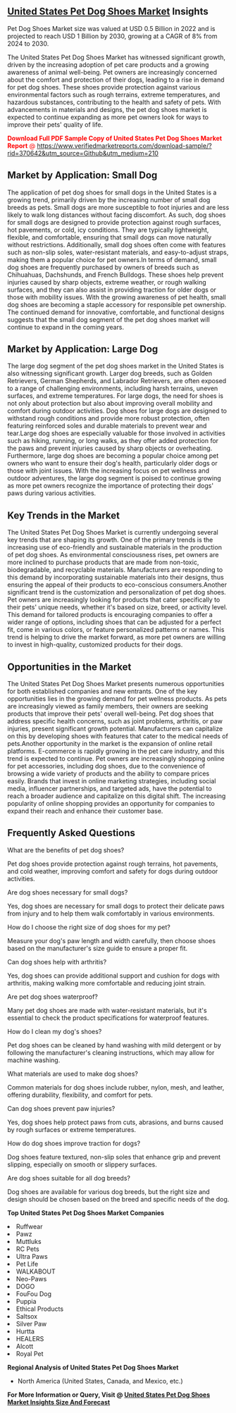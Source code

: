 <h2><a href="https://www.verifiedmarketreports.com/download-sample/?rid=370642&amp;utm_source=Github&amp;utm_medium=210" target="_blank">United States Pet Dog Shoes Market</a> Insights</h2><p>Pet Dog Shoes Market size was valued at USD 0.5 Billion in 2022 and is projected to reach USD 1 Billion by 2030, growing at a CAGR of 8% from 2024 to 2030.</p><p><p>The United States Pet Dog Shoes Market has witnessed significant growth, driven by the increasing adoption of pet care products and a growing awareness of animal well-being. Pet owners are increasingly concerned about the comfort and protection of their dogs, leading to a rise in demand for pet dog shoes. These shoes provide protection against various environmental factors such as rough terrains, extreme temperatures, and hazardous substances, contributing to the health and safety of pets. With advancements in materials and designs, the pet dog shoes market is expected to continue expanding as more pet owners look for ways to improve their pets' quality of life. <p><span class=""><span style="color: #ff0000;"><strong>Download Full PDF Sample Copy of United States Pet Dog Shoes Market Report</strong> @ </span><a href="https://www.verifiedmarketreports.com/download-sample/?rid=370642&amp;utm_source=Github&amp;utm_medium=210" target="_blank">https://www.verifiedmarketreports.com/download-sample/?rid=370642&amp;utm_source=Github&amp;utm_medium=210</a></span></p></p><h2>Market by Application: Small Dog</h2><p>The application of pet dog shoes for small dogs in the United States is a growing trend, primarily driven by the increasing number of small dog breeds as pets. Small dogs are more susceptible to foot injuries and are less likely to walk long distances without facing discomfort. As such, dog shoes for small dogs are designed to provide protection against rough surfaces, hot pavements, or cold, icy conditions. They are typically lightweight, flexible, and comfortable, ensuring that small dogs can move naturally without restrictions. Additionally, small dog shoes often come with features such as non-slip soles, water-resistant materials, and easy-to-adjust straps, making them a popular choice for pet owners.In terms of demand, small dog shoes are frequently purchased by owners of breeds such as Chihuahuas, Dachshunds, and French Bulldogs. These shoes help prevent injuries caused by sharp objects, extreme weather, or rough walking surfaces, and they can also assist in providing traction for older dogs or those with mobility issues. With the growing awareness of pet health, small dog shoes are becoming a staple accessory for responsible pet ownership. The continued demand for innovative, comfortable, and functional designs suggests that the small dog segment of the pet dog shoes market will continue to expand in the coming years.</p><h2>Market by Application: Large Dog</h2><p>The large dog segment of the pet dog shoes market in the United States is also witnessing significant growth. Larger dog breeds, such as Golden Retrievers, German Shepherds, and Labrador Retrievers, are often exposed to a range of challenging environments, including harsh terrains, uneven surfaces, and extreme temperatures. For large dogs, the need for shoes is not only about protection but also about improving overall mobility and comfort during outdoor activities. Dog shoes for large dogs are designed to withstand rough conditions and provide more robust protection, often featuring reinforced soles and durable materials to prevent wear and tear.Large dog shoes are especially valuable for those involved in activities such as hiking, running, or long walks, as they offer added protection for the paws and prevent injuries caused by sharp objects or overheating. Furthermore, large dog shoes are becoming a popular choice among pet owners who want to ensure their dog's health, particularly older dogs or those with joint issues. With the increasing focus on pet wellness and outdoor adventures, the large dog segment is poised to continue growing as more pet owners recognize the importance of protecting their dogs' paws during various activities.</p><h2>Key Trends in the Market</h2><p>The United States Pet Dog Shoes Market is currently undergoing several key trends that are shaping its growth. One of the primary trends is the increasing use of eco-friendly and sustainable materials in the production of pet dog shoes. As environmental consciousness rises, pet owners are more inclined to purchase products that are made from non-toxic, biodegradable, and recyclable materials. Manufacturers are responding to this demand by incorporating sustainable materials into their designs, thus ensuring the appeal of their products to eco-conscious consumers.Another significant trend is the customization and personalization of pet dog shoes. Pet owners are increasingly looking for products that cater specifically to their pets' unique needs, whether it's based on size, breed, or activity level. This demand for tailored products is encouraging companies to offer a wider range of options, including shoes that can be adjusted for a perfect fit, come in various colors, or feature personalized patterns or names. This trend is helping to drive the market forward, as more pet owners are willing to invest in high-quality, customized products for their dogs.</p><h2>Opportunities in the Market</h2><p>The United States Pet Dog Shoes Market presents numerous opportunities for both established companies and new entrants. One of the key opportunities lies in the growing demand for pet wellness products. As pets are increasingly viewed as family members, their owners are seeking products that improve their pets' overall well-being. Pet dog shoes that address specific health concerns, such as joint problems, arthritis, or paw injuries, present significant growth potential. Manufacturers can capitalize on this by developing shoes with features that cater to the medical needs of pets.Another opportunity in the market is the expansion of online retail platforms. E-commerce is rapidly growing in the pet care industry, and this trend is expected to continue. Pet owners are increasingly shopping online for pet accessories, including dog shoes, due to the convenience of browsing a wide variety of products and the ability to compare prices easily. Brands that invest in online marketing strategies, including social media, influencer partnerships, and targeted ads, have the potential to reach a broader audience and capitalize on this digital shift. The increasing popularity of online shopping provides an opportunity for companies to expand their reach and enhance their customer base.</p><h2>Frequently Asked Questions</h2><p>What are the benefits of pet dog shoes?</p><p>Pet dog shoes provide protection against rough terrains, hot pavements, and cold weather, improving comfort and safety for dogs during outdoor activities.</p><p>Are dog shoes necessary for small dogs?</p><p>Yes, dog shoes are necessary for small dogs to protect their delicate paws from injury and to help them walk comfortably in various environments.</p><p>How do I choose the right size of dog shoes for my pet?</p><p>Measure your dog's paw length and width carefully, then choose shoes based on the manufacturer's size guide to ensure a proper fit.</p><p>Can dog shoes help with arthritis?</p><p>Yes, dog shoes can provide additional support and cushion for dogs with arthritis, making walking more comfortable and reducing joint strain.</p><p>Are pet dog shoes waterproof?</p><p>Many pet dog shoes are made with water-resistant materials, but it's essential to check the product specifications for waterproof features.</p><p>How do I clean my dog's shoes?</p><p>Pet dog shoes can be cleaned by hand washing with mild detergent or by following the manufacturer's cleaning instructions, which may allow for machine washing.</p><p>What materials are used to make dog shoes?</p><p>Common materials for dog shoes include rubber, nylon, mesh, and leather, offering durability, flexibility, and comfort for pets.</p><p>Can dog shoes prevent paw injuries?</p><p>Yes, dog shoes help protect paws from cuts, abrasions, and burns caused by rough surfaces or extreme temperatures.</p><p>How do dog shoes improve traction for dogs?</p><p>Dog shoes feature textured, non-slip soles that enhance grip and prevent slipping, especially on smooth or slippery surfaces.</p><p>Are dog shoes suitable for all dog breeds?</p><p>Dog shoes are available for various dog breeds, but the right size and design should be chosen based on the breed and specific needs of the dog.</p></p><p><strong>Top United States Pet Dog Shoes Market Companies</strong></p><div data-test-id=""><p><li>Ruffwear</li><li> Pawz</li><li> Muttluks</li><li> RC Pets</li><li> Ultra Paws</li><li> Pet Life</li><li> WALKABOUT</li><li> Neo-Paws</li><li> DOGO</li><li> FouFou Dog</li><li> Puppia</li><li> Ethical Products</li><li> Saltsox</li><li> Silver Paw</li><li> Hurtta</li><li> HEALERS</li><li> Alcott</li><li> Royal Pet</li></p><div><strong>Regional Analysis of&nbsp;United States Pet Dog Shoes Market</strong></div><ul><li dir="ltr"><p dir="ltr">North America&nbsp;(United States, Canada, and Mexico, etc.)</p></li></ul><p><strong>For More Information or Query, Visit @&nbsp;</strong><strong><a href="https://www.verifiedmarketreports.com/product/pet-dog-shoes-market/?utm_source=Github&amp;utm_medium=210" target="_blank">United States Pet Dog Shoes Market Insights Size And Forecast</a></strong></p></div>
